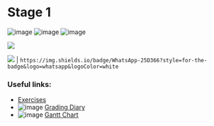 # Stage 1

![image]({https://img.shields.io/badge/iOS-000000?style=for-the-badge&logo=ios&logoColor=white})
![image]({https://img.shields.io/badge/Swift-FA7343?style=for-the-badge&logo=swift&logoColor=white})
![image]({https://img.shields.io/badge/Xcode-007ACC?style=flat-square&logo=Xcode&logoColor=white})

<img src="{https://img.shields.io/badge/Xcode-007ACC?style=flat-square&logo=Xcode&logoColor=white}"/>

<img src="https://img.shields.io/badge/WhatsApp-25D366?style=for-the-badge&logo=whatsapp&logoColor=white" /> | `https://img.shields.io/badge/WhatsApp-25D366?style=for-the-badge&logo=whatsapp&logoColor=white`

### Useful links:

- [Exercises](https://drive.google.com/drive/u/1/folders/13Kp14CsyYY8pQ-_jmmu-R8qs7lSALqqf)
- ![image]({https://img.shields.io/badge/Google%20Sheets-34A853?style=for-the-badge&logo=google-sheets&logoColor=white}) [Grading Diary](https://docs.google.com/spreadsheets/d/15jSBOjso89syFY-mdc8A1oRVrig_gqLJPPms6gOPjFs/edit#gid=0)
- ![image]({https://img.shields.io/badge/Google%20Sheets-34A853?style=for-the-badge&logo=google-sheets&logoColor=white}) [Gantt Chart](https://docs.google.com/spreadsheets/u/1/d/1K7S-uzZjCQmyXEzlSDQp8qg8DD-OgyzBIVKiwzeuZVc/edit?usp=drive_web&ouid=111964802423031011047)
